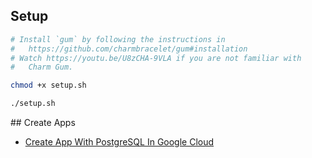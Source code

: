 ## Setup

```bash
# Install `gum` by following the instructions in
#   https://github.com/charmbracelet/gum#installation
# Watch https://youtu.be/U8zCHA-9VLA if you are not familiar with
#   Charm Gum.

chmod +x setup.sh

./setup.sh
```

## Create Apps

* [Create App With PostgreSQL In Google Cloud](docs/google-cloud.md)

